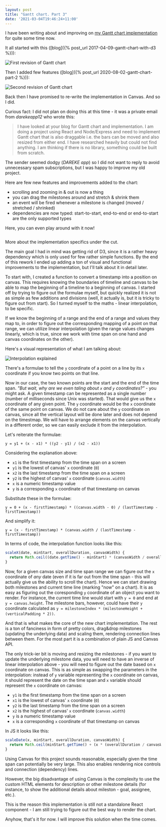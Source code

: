 ```yaml
---
layout: post
title: "Gantt chart. Part 3"
date: '2021-03-04T19:46:24+11:00'
---
```


I have been writing about and improving on [my Gantt chart implementation](https://github.com/shybovycha/gantt-chart/) for quite some time now.

It all started with this ([blog]({% post_url 2017-04-09-gantt-chart-with-d3 %})):

<img data-src="/images/gantt_chart_part3/gantt-chart-v1.webp" alt="First revision of Gantt chart">

Then I added few features ([blog]({% post_url 2020-08-02-gantt-chart-part-2 %})):

<img data-src="/images/gantt_chart_part3/gantt-chart-v2.webp" alt="Second revision of Gantt chart">

Back then I have promised to re-write the implementation in Canvas. And so I did.

Curious fact: I did not plan on doing this at this time - it was a private email from _darekeapp12_ who wrote this:

<blockquote>
I have looked at your blog for Gantt chart and implementation. I am doing a project using React and Node/Express and need to implement Gantt chart that is also draggable i.e. the bars can be moved and also resized from either end. I have researched heavily but could not find anything. I am thinking if there is no library, something could be built from scratch.
</blockquote>

The sender seemed dodgy (_DAREKE app_) so I did not want to reply to avoid unnecessary spam subscriptions, but I was happy to improve my old project.

Here are few new features and improvements added to the chart:

* scrolling and zooming in & out is now a thing
* you can drag the milestones around and stretch & shrink them
* an event will be fired whenever a milestone is changed (moved / stretched / shrinked)
* dependencies are now typed: start-to-start, end-to-end or end-to-start are the only supported types

Here, you can even play around with it now!

<img data-src="/images/gantt_chart_part3/screenshot.webp" id="gantt-chart-screenshot">

<div class="chart-container" style="display:none;">
  <div class="controls">
    <button id="zoom-out">-</button>
    <button id="zoom-in">+</button>
  </div>

  <div id="gantt-chart"></div>
</div>

<script>
window.addEventListener('DOMContentLoaded', () => {
  const chartScreenshot = document.querySelector('#gantt-chart-screenshot');
  const chartContainer = document.querySelector('.chart-container');

  const bundle = document.createElement('script');

  bundle.onload = () => {
    chartContainer.style.display = 'block';
    chartScreenshot.parentElement.removeChild(chartScreenshot);
  };

  bundle.src = '/js/gantt-chart.bundle.js';

  document.body.appendChild(bundle);
});
</script>

More about the implementation specifics under the cut.

<!--more-->

The main goal I had in mind was getting rid of D3, since it is a rather heavy dependency which is only used for few rather simple functions.
By the end of this rework I ended up adding a ton of visual and functional improvements to the implementation, but I'll talk about it in detail later.

To start with, I created a function to convert a timestamp into a position on canvas. This requires knowing the boundaries of timeline and canvas
to be able to map the beginning of a timeline to a beginning of canvas. I started off by trying to figure out the formulae myself, but quickly realized
it is not as simple as few additions and divisions (well, it actually is, but it is tricky to figure out from start). So I turned myself to the maths -
linear interpolation, to be specific.

If we know the beginning of a range and the end of a range and values they map to, in  order to figure out the corresponding mapping of a point on that
range, we can utilize linear interpolation (given the range values changes linearly, which is true, since we work with time span on one hand and canvas
coordinates on the other).

Here's a visual representation of what I am talking about:

<img data-src="/images/gantt_chart_part3/interpolation.png" alt="Interpolation explained">

There's a formulae to tell the `y` coordinate of a point on a line by its `x` coordinate if you know two points on that line.

Now in our case, the two known points are the start and the end of the time span.
_"But wait, why are we even taling about `x` and `y` coordinates?"_ - you might ask.
A given timestamp can be represented as a single number (number of milliseconds since Unix was started).
That would give us the `x` coordinate of any given point. The `y` coordinate would be the `x` coordinate of the same point
on canvas. We do not care about the `y` coordinate on canvas, since all the vertical layout will be done later and does not
depend on the timestmap. We will have to arrange elements on the canvas vertically in a different order, so we can easily exclude it
from the interpolation.

Let's reiterate the formulae:

```
y = y1 + (x - x1) * ((y2 - y1) / (x2 - x1))
```

Considering the explanation above:

* `x1` is the first timestamp from the time span on a screen
* `y1` is the lowest of canvas' `x` coordinate (`0`)
* `x2` is the last timestamp from the time span on a screen
* `y2` is the highest of canvas' `x` coordinate (`canvas.width`)
* `x` is a numeric timestamp value
* `y` is a corresponding `x` coordinate of that timestamp on canvas

Substitute these in the formulae:

```
y = 0 + (x - firstTimestamp) * ((canvas.width - 0) / (lastTimestamp - firstTimestamp))
```

And simplify it:

```
y = (x - firstTimestamp) * (canvas.width / (lastTimestamp - firstTimestamp))
```

In terms of code, the interpolation function looks like this:

```js
scaleX(date, minStart, overallDuration, canvasWidth) {
  return Math.ceil((date.getTime() - minStart) * (canvasWidth / overallDuration));
}
```

Now, for a given canvas size and time span range we can figure out the `x` coordinate of _any_ date (even if it is far out from the time span -
this will actually give us the ability to scroll the chart). Hence we can start drawing both milestones and current time line (marking "now" on a chart).
It is as easy as figuring out the coresponding `y` coordinate of an object you want to render. For instance, the current time line would start with `y = 0` and
end at `y = canvas.height`. The milestone bars, however, could have their `y` coordinate calculated as `y = milestoneIndex * (milestoneHeight + (verticalPadding * 2))`.

And that is what makes the core of the new chart implementation. The rest is a ton of fanciness in form of pretty colors, drag&drop milestones (updating the underlying data)
and scaling them, rendering connection lines between them. For the most part it is a combination of plain JS and Canvas API.

The only trick-ier bit is moving and resizing the milestones - if you want to update the underlying milestone data, you will need to have an inverse
of linear interpolation above - you will need to figure out the date based on `x` coordinate on canvas. This is as simple as swapping the parameters in the interpolation:
instead of `y` variable representing the `x` coordinate on canvas, it should represent the date on the time span and `x` variable should represent the `x` coordinate
on canvas:

* `y1` is the first timestamp from the time span on a screen
* `x1` is the lowest of canvas' `x` coordinate (`0`)
* `y2` is the last timestamp from the time span on a screen
* `x2` is the highest of canvas' `x` coordinate (`canvas.width`)
* `y` is a numeric timestamp value
* `x` is a corresponding `x` coordinate of that timestamp on canvas

In JS it looks like this:

```js
scaleDate(x, minStart, overallDuration, canvasWidth) {
  return Math.ceil(minStart.getTime() + (x * (overallDuration / canvasWidth)));
}
```

Using Canvas for this project sounds reasonable, especially given the time span can potentially be very large. This also enables rendering nice controls and
connection (dependency) lines.

However, the big disadvantage of using Canvas is the complexity to use the custom HTML elements for description or other milestone details
(for instance, to show the additional details about mileston - goal, assignee, etc.).

This is the reason this implementation is still not a standalone React component - I am still trying to figure out the best way to render the chart.

Anyhow, that's it for now. I will improve this solution when the time comes.
